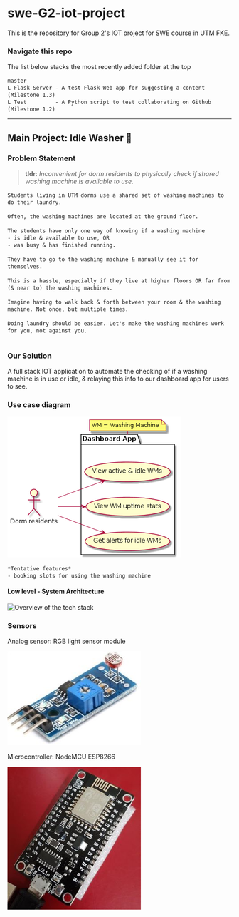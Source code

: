 # swe-G2-iot-project
This is the repository for Group 2's IOT project for SWE course in UTM FKE. 

### Navigate this repo
The list below stacks the most recently added folder at the top
```
master
L Flask Server - A test Flask Web app for suggesting a content (Milestone 1.3) 
L Test         - A Python script to test collaborating on Github (Milestone 1.2)
```

---


## Main Project: Idle Washer 🧺

### Problem Statement

>**tldr**: *Inconvenient for dorm residents to physically check if shared washing machine is available to use.*
```
Students living in UTM dorms use a shared set of washing machines to do their laundry. 

Often, the washing machines are located at the ground floor.

The students have only one way of knowing if a washing machine
- is idle & available to use, OR
- was busy & has finished running.

They have to go to the washing machine & manually see it for themselves. 

This is a hassle, especially if they live at higher floors OR far from (& near to) the washing machines.

Imagine having to walk back & forth between your room & the washing machine. Not once, but multiple times.

Doing laundry should be easier. Let's make the washing machines work for you, not against you.


```


### Our Solution
A full stack IOT application to automate the checking of if a washing machine is in use or idle, & relaying this info to our dashboard app for users to see.

### Use case diagram

![Use case diagram](https://github.com/Rekanice/swe-G2-iot-project/blob/55faecf1ef122f0b1f06967e5f15ea0fc0469247/UML%20diagrams/usecase_diagram1.png)
```
*Tentative features*
- booking slots for using the washing machine
```


#### Low level - System Architecture
![Overview of the tech stack]()



### Sensors
Analog sensor: RGB light sensor module

![Light Module sensor from Cytron](https://github.com/Rekanice/swe-G2-iot-project/blob/f124691cfb8c146144e130dbb8553d363e562a06/images/light_sensor_module.jpg)


Microcontroller: NodeMCU ESP8266

![NodeMCU ESP8266](https://github.com/Rekanice/swe-G2-iot-project/blob/e8a1b532913f9c267a11f2c236fd56e05f51c070/images/nodemcu_ESP8266.jpg)


